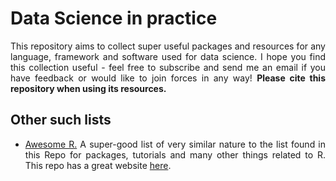 # Data Science in practice

<div align="justify">

This repository aims to collect super useful packages and resources for any language, framework and software used for data science. I hope you find this collection useful - feel free to subscribe and send me an email if you have feedback or would like to join forces in any way! **Please cite this repository when using its resources.**

## Other such lists

* [Awesome R.](https://github.com/qinwf/awesome-R) A super-good list of very similar nature to the list found in this Repo for packages, tutorials and many other things related to R. This repo has a great website [here](https://awesome-r.com/).

</div>
